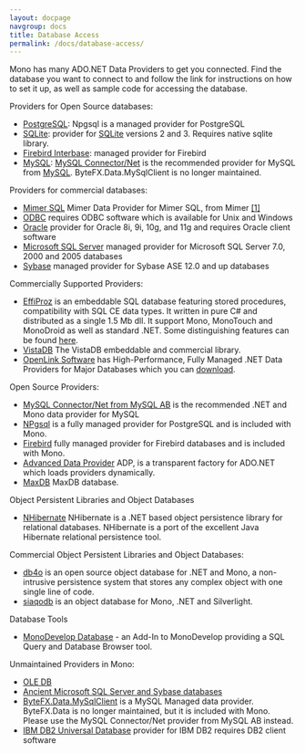 ```yaml
---
layout: docpage
navgroup: docs
title: Database Access
permalink: /docs/database-access/
---
```


Mono has many ADO.NET Data Providers to get you connected. Find the database you want to connect to and follow the link for instructions on how to set it up, as well as sample code for accessing the database.

Providers for Open Source databases:

-   [PostgreSQL]({{site.github.url}}/old_site/PostgreSQL "PostgreSQL"): Npgsql is a managed provider for PostgreSQL
-   [SQLite]({{site.github.url}}/old_site/SQLite "SQLite"): provider for [SQLite](http://www.sqlite.org) versions 2 and 3. Requires native sqlite library.
-   [Firebird Interbase]({{site.github.url}}/old_site/Firebird_Interbase "Firebird Interbase"): managed provider for Firebird
-   [MySQL]({{site.github.url}}/old_site/MySQL "MySQL"): [MySQL Connector/Net](http://dev.mysql.com/downloads/connector/net/) is the recommended provider for MySQL from [MySQL](http://www.mysql.com/). ByteFX.Data.MySqlClient is no longer maintained.

Providers for commercial databases:

-   [Mimer SQL]({{site.github.url}}/old_site/Mimer_SQL "Mimer SQL") Mimer Data Provider for Mimer SQL, from Mimer [[1]](http://developer.mimer.com/platforms/productinfo_39.htm)
-   [ODBC]({{site.github.url}}/old_site/ODBC "ODBC") requires ODBC software which is available for Unix and Windows
-   [Oracle]({{site.github.url}}/old_site/Oracle "Oracle") provider for Oracle 8i, 9i, 10g, and 11g and requires Oracle client software
-   [Microsoft SQL Server]({{site.github.url}}/old_site/SQLClient "SQLClient") managed provider for Microsoft SQL Server 7.0, 2000 and 2005 databases
-   [Sybase]({{site.github.url}}/old_site/Sybase "Sybase") managed provider for Sybase ASE 12.0 and up databases

Commercially Supported Providers:

-   [EffiProz](http://www.EffiProz.com) is an embeddable SQL database featuring stored procedures, compatibility with SQL CE data types. It written in pure C\# and distributed as a single 1.5 Mb dll. It support Mono, MonoTouch and MonoDroid as well as standard .NET. Some distinguishing features can be found [here](http://blog.effiproz.com/2011/04/effiproz-vs-sqlite-file-database.html).
-   [VistaDB](http://www.vistadb.com) The VistaDB embeddable and commercial library.
-   [OpenLink Software](http://www.openlinksw.com/) has High-Performance, Fully Managed .NET Data Providers for Major Databases which you can [download](http://oplweb.openlinksw.com:8080/download/).

Open Source Providers:

-   [MySQL Connector/Net from MySQL AB](http://dev.mysql.com/downloads/connector/net/) is the recommended .NET and Mono data provider for MySQL
-   [NPgsql](http://npgsql.projects.postgresql.org/) is a fully managed provider for PostgreSQL and is included with Mono.
-   [Firebird](http://sourceforge.net/projects/firebird/) fully managed provider for Firebird databases and is included with Mono.
-   [Advanced Data Provider](http://advanced-ado.sourceforge.net/) ADP, is a transparent factory for ADO.NET which loads providers dynamically.
-   [MaxDB]({{site.github.url}}/old_site/MaxDB "MaxDB") MaxDB database.

Object Persistent Libraries and Object Databases

-   [NHibernate](http://wiki.nhibernate.org/display/NH/Home) NHibernate is a .NET based object persistence library for relational databases. NHibernate is a port of the excellent Java Hibernate relational persistence tool.

Commercial Object Persistent Libraries and Object Databases:

-   [db4o]({{site.github.url}}/DB4O) is an open source object database for .NET and Mono, a non-intrusive persistence system that stores any complex object with one single line of code.
-   [siaqodb](http://siaqodb.com) is an object database for Mono, .NET and Silverlight.

Database Tools

-   [MonoDevelop Database](http://www.monodevelop.com/) - an Add-In to MonoDevelop providing a SQL Query and Database Browser tool.

Unmaintained Providers in Mono:

-   [OLE DB]({{site.github.url}}/old_site/OLE_DB "OLE DB")
-   [Ancient Microsoft SQL Server and Sybase databases]({{site.github.url}}/old_site/TDS_Generic "TDS Generic")
-   [ByteFX.Data.MySqlClient](http://sourceforge.net/projects/mysqlnet/) is a MySQL Managed data provider. ByteFX.Data is no longer maintained, but it is included with Mono. Please use the MySQL Connector/Net provider from MySQL AB instead.
-   [IBM DB2 Universal Database]({{site.github.url}}/old_site/IBM_DB2 "IBM DB2") provider for IBM DB2 requires DB2 client software


